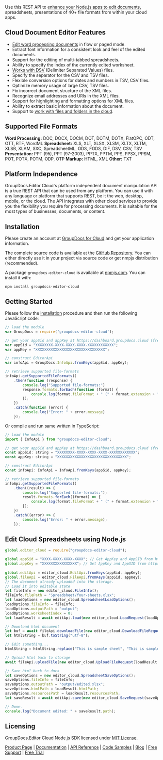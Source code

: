 Use this REST API to [enhance your Node.js apps to edit documents](https://products.groupdocs.cloud/editor/nodejs), spreadsheets, presentations of 40+ file formats from within your cloud apps.

## Cloud Document Editor Features

- [Edit word processing documents](https://wiki.groupdocs.cloud/editorcloud/developer-guide/document-edit-operations/working-with-wordprocessing-documents/) in flow or paged mode.
- Extract font information for a consistent look and feel of the edited documents.
- Support for the editing of multi-tabbed spreadsheets.
- Ability to specify the index of the currently edited worksheet.
- [Works with DSV](https://wiki.groupdocs.cloud/editorcloud/developer-guide/document-edit-operations/working-with-dsv-documents/) (Delimiter Separated Values) files.
- Specify the separator for the CSV and TSV files.
- Flexible conversion options for dates and numbers in TSV, CSV files.
- Optimize memory usage of large CSV, TSV files.
- Fix incorrect document structure of the XML files.
- Recognize email addresses and URIs in the XML files.
- Support for highlighting and formatting options for XML files.
- Ability to extract basic information about the document.
- Support to [work with files and folders in the cloud](https://wiki.groupdocs.cloud/editorcloud/developer-guide/storage-operations/).

## Supported File Formats

**Word Processing:** DOC, DOCX, DOCM, DOT, DOTM, DOTX, FlatOPC, ODT, OTT, RTF, WordML
**Spreadsheet:** XLS, XLT, XLSX, XLSM, XLTX, XLTM, XLSB, XLAM, SXC, SpreadsheetML, ODS, FODS, DIF, DSV, CSV, TSV
**Presentation:** PPT (95), PPT (97-2003), PPTX, PPTM, PPS, PPSX, PPSM, POT, POTX, POTM, ODP, OTP
**Markup:** HTML, XML
**Other:** TXT

## Platform Independence

GroupDocs.Editor Cloud's platform independent document manipulation API is a true REST API that can be used from any platform. You can use it with any language or platform that supports REST, be it the web, desktop, mobile, or the cloud. The API integrates with other cloud services to provide you the flexibility you require for processing documents. It is suitable for the most types of businesses, documents, or content.

## Installation

Please create an account at [GroupDocs for Cloud](https://dashboard.groupdocs.cloud/#/apps) and get your application information.

The complete source code is available at the [GitHub Repository](https://github.com/groupdocs-editor-cloud/groupdocs-editor-cloud-node). You can either directly use it in your project via source code or get nmpjs distribution (recommended).

A package `groupdocs-editor-cloud` is available at [npmjs.com](https://www.npmjs.com/package/groupdocs-editor-cloud). You can install it with:

`npm install groupdocs-editor-cloud`

## Getting Started

Please follow the [installation](https://www.npmjs.com/package/groupdocs-editor-cloud#installation) procedure and then run the following JavaScript code:

```js
// load the module
var GroupDocs = require('groupdocs-editor-cloud');

// get your appSid and appKey at https://dashboard.groupdocs.cloud (free registration is required).
var appSid = "XXXXXXXX-XXXX-XXXX-XXXX-XXXXXXXXXXXX";
var appKey = "XXXXXXXXXXXXXXXXXXXXXXXXXXXXXXXX";

// construct EditorApi
var infoApi = GroupDocs.InfoApi.fromKeys(appSid, appKey);

// retrieve supported file-formats
infoApi.getSupportedFileFormats()
    .then(function (response) {
        console.log("Supported file-formats:")
        response.formats.forEach(function (format) {
            console.log(format.fileFormat + " (" + format.extension + ")");
        });
    })
    .catch(function (error) {
        console.log("Error: " + error.message)
    });
```

Or compile and run same written in TypeScript:

```js
// load the module
import { InfoApi } from "groupdocs-editor-cloud";

// get your appSid and appKey at https://dashboard.groupdocs.cloud (free registration is required).
const appSid: string = "XXXXXXXX-XXXX-XXXX-XXXX-XXXXXXXXXXXX";
const appKey: string = "XXXXXXXXXXXXXXXXXXXXXXXXXXXXXXXX";

// construct EditorApi
const infoApi: InfoApi = InfoApi.fromKeys(appSid, appKey);

// retrieve supported file-formats
infoApi.getSupportedFileFormats()
    .then((result) => {
        console.log("Supported file-formats:");
        result.formats.forEach((format) => {
            console.log(format.fileFormat + " (" + format.extension + ")");
        });
    })
    .catch((error) => {
        console.log("Error: " + error.message);
    });
```

## Edit Cloud Spreadsheets using Node.js

```js
global.editor_cloud = require("groupdocs-editor-cloud");

global.appSid = "XXXX-XXXX-XXXX-XXXX"; // Get AppKey and AppSID from https://dashboard.groupdocs.cloud
global.appKey = "XXXXXXXXXXXXXXXX"; // Get AppKey and AppSID from https://dashboard.groupdocs.cloud
  
global.editApi = editor_cloud.EditApi.fromKeys(appSid, appKey);
global.fileApi = editor_cloud.FileApi.fromKeys(appSid, appKey);
// The document already uploaded into the storage.
// Load it into editable state      
let fileInfo = new editor_cloud.FileInfo();
fileInfo.filePath = "Spreadsheet/four-sheets.xlsx";
let loadOptions = new editor_cloud.SpreadsheetLoadOptions();
loadOptions.fileInfo = fileInfo;
loadOptions.outputPath = "output";
loadOptions.worksheetIndex = 0;
let loadResult = await editApi.load(new editor_cloud.LoadRequest(loadOptions));

// Download html document
let buf = await fileApi.downloadFile(new editor_cloud.DownloadFileRequest(loadResult.htmlPath));
let htmlString = buf.toString("utf-8");

// Edit something...
htmlString = htmlString.replace("This is sample sheet", "This is sample sheep");

// Upload html back to storage
await fileApi.uploadFile(new editor_cloud.UploadFileRequest(loadResult.htmlPath, new Buffer(htmlString, "utf-8")));

// Save html back to docx
let saveOptions = new editor_cloud.SpreadsheetSaveOptions();
saveOptions.fileInfo = fileInfo;
saveOptions.outputPath = "output/edited.xlsx";
saveOptions.htmlPath = loadResult.htmlPath;
saveOptions.resourcesPath = loadResult.resourcesPath;
let saveResult = await editApi.save(new editor_cloud.SaveRequest(saveOptions));

// Done.
console.log("Document edited: " + saveResult.path);
```

## Licensing

GroupDocs.Editor Cloud Node.js SDK licensed under [MIT License](https://github.com/groupdocs-editor-cloud/groupdocs-editor-cloud-node/blob/HEAD/LICENSE).

[Product Page](https://products.groupdocs.cloud/editor/nodejs) | [Documentation](https://wiki.groupdocs.cloud/editorcloud/) | [API Reference](https://apireference.groupdocs.cloud/editor/) | [Code Samples](https://github.com/groupdocs-editor-cloud/groupdocs-editor-cloud-node) | [Blog](https://blog.groupdocs.cloud/category/editor/) | [Free Support](https://forum.groupdocs.cloud/c/editor) | [Free Trial](https://dashboard.groupdocs.cloud/#/apps)
